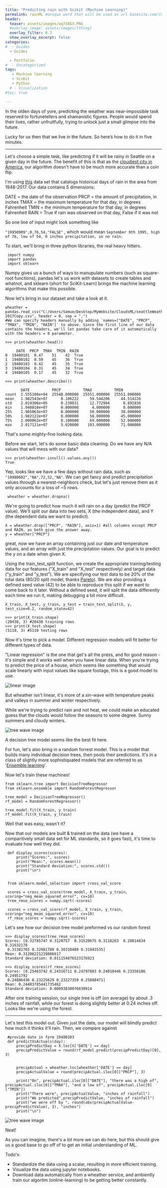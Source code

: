 ```yaml
---
title: "Predicting rain with Scikit (Machine Learning)"
permalink: rainML #unique word that will be used as url basesite.com/[word]
header:
  teaser: assets/images/aq73853.PNG
  #overlay_image: assets/images/[thing]
  overlay_filter: 0.3
  show_overlay_excerpt: false
categories:
#  - Guides
  - Guides

  - Portfolio
#  - Uncategorized
tags:
   - Machine learning
   - SciKit
   - Python
  # - Visualization
#toc: true

---
```


In the olden days of yore, predicting the weather was near-impossible task reserved to fortunetellers and shamanistic figures.
People would spend their lives, rather unfruitfully, trying to unlock just a small glimpse into the future.

Lucky for us then that we live in the future. So here’s how to do it in five minutes.

---

Let's choose a simple task, like predicting if it will be rainy in Seattle on a given day in the future.
The benefit of this is that as the [cloudiest city in America](https://www.currentresults.com/Weather-Extremes/US/cloudiest-cities.php), our algorithm doesn't have to be much more accurate than a coin flip.

I'm using [this](https://www.kaggle.com/rtatman/did-it-rain-in-seattle-19482017) data set that catalogs historical days of rain in the area from 1948-2017.
Our data contains 5 dimensions:

DATE = the date of the observation
PRCP = the amount of precipitation, in inches
TMAX = the maximum temperature for that day, in degrees Fahrenheit
TMIN = the minimum temperature for that day, in degrees Fahrenheit
RAIN = True if rain was observed on that day, False if it was not

So one line of input might look something like

`"19950909",0,76,54,"FALSE"`  ,
which would mean
`September 9th 1995, high of 76, low of 54, 0 inches precipitation, so no rain.`

To start, we'll bring in three python libraries, the real heavy hitters.
```
 import numpy
 import pandas
 import sklearn
 ```
 Numpy gives us a bunch of ways to manupulate numbers (such as square-root functions), pandas let's us work with datasets to create tables and whatnot, and sklearn (short for SciKit-Learn) brings the machine learning algorithms that make this possible.

Now let's bring in our dataset and take a look at it.

```
wheather = pandas.read_csv("C:/Users/Samue/Desktop/MyWebsite/CloudsML/seattleWeather_1948-2017Copy.csv", header = 0, sep = ",")
#We can specify headers manually by adding `names=["DATE", "PRCP", "TMAX", "TMIN", "RAIN"]` to above. Since the first line of our data contains the headers, we'll let pandas take care of it automatically with the headers = 0 parameter.
```

```
>>> print(wheather.head())

     DATE  PRCP  TMAX  TMIN  RAIN
0  19480101  0.47    51    42  True
1  19480102  0.59    45    36  True
2  19480103  0.42    45    35  True
3  19480104  0.31    45    34  True
4  19480105  0.17    45    32  True
```


```
>>> print(wheather.describe())

       DATE          PRCP          TMAX          TMIN
count  2.555100e+04  25548.000000  25551.000000  25551.000000
mean   1.982543e+07      0.106222     59.544206     44.514226
std    2.019306e+05      0.239031     12.772984      8.892836
min    1.948010e+07      0.000000      4.000000      0.000000
25%    1.965063e+07      0.000000     50.000000     38.000000
50%    1.982122e+07      0.000000     58.000000     45.000000
75%    2.000062e+07      0.100000     69.000000     52.000000
max    2.017121e+07      5.020000    103.000000     71.000000
```
That's some mighty-fine looking data.


Before we start, let's do some basic data cleaning.
Do we have any N/A values that will mess with our data?
```
>>> print(wheather.isnull().values.any())
True
```

Yep, looks like we have a few days without rain data, such as `"19980602","NA",72,52,"NA"`.
We can get fancy and predict precipitation values through a nearest-neighbors check, but let's just remove them as it only accounts for a loss of ~5 rows.

```
 wheather = wheather.dropna()
 ```


We're going to predict how much it will rain on a day (predict the PRCP value).
We'll split our data into two sets,  X (the independent data), and Y (the dependent data we want to predict).

```
X = wheather.drop(["PRCP", "RAIN"], axis=1) #all columns except PRCP and RAIN, as both give the answer away.
y = wheather["PRCP"]
```

great, now we have an array containing just our date and temperature values, and an array with just the precipitation values.
Our goal is to predict the y on a date when given X.



 Using the train_test_split function, we create the appropriate training/testing data for our features ("X_train" and "X_test" respectively) and target data ("y_train" and "y_test"). We are specifying our test data to be 20% of the total data (80/20 split model, thanks [Pareto](https://en.wikipedia.org/wiki/Pareto_principle)).
 We are also providing a defined seed value (42) to be able to reproduce this split if we want to come back to it later. Without a defined seed, it will split the data differently each time we run it, making debugging a bit more difficult.

 ```
 X_train, X_test, y_train, y_test = train_test_split(X, y, test_size=0.2, random_state=42)

>>> print(X_train.shape)
(20438, 3) #20438 training rows
>>> print(X_test.shape)
(5110, 3) #5110 testing rows
 ```


Now it's time to pick a model. Different regression models will fit better for different types of data.

"Linear regression" is the one that get's all the press, and for good reason - it's simple and it works well when you have linear data. When you're trying to predict the price of a house, which seems like something that would scale linearly with input values like square footage, this is a good model to use.



![linear image]({{site.url}}{{site.baseurl}}/assets/images/1_iuqVEjdtEMY8oIu3cGwC1g.png)

But wheather isn't linear, it's more of a sin-wave with temperature peaks and valleys in summer and winter respectively.

While we're trying to predict rain and not heat, we could make an educated guess that the clouds would follow the seasons to some degree. Sunny summers and cloudy winters.

![tree wave image]({{site.url}}{{site.baseurl}}/assets/images/7Y2k1.png)

 A decision tree model seems like the best fit here.

 For fun, let's also bring in a random forrest model. This is a model that builds many individual decision trees, then pools their predictions. It's in a class of slightly more sophistiquated models that are referred to as '[Ensemble learning](https://en.wikipedia.org/wiki/Ensemble_learning)'.

 Now let's train these machines!

 ```
 from sklearn.tree import DecisionTreeRegressor
 from sklearn.ensemble import RandomForestRegressor

 tree_model = DecisionTreeRegressor()
 rf_model = RandomForestRegressor()

 tree_model.fit(X_train, y_train)
 rf_model.fit(X_train, y_train)
 ```
Well that was easy, wasn't it?

Now that our models are built & trained on the data (we have a comparitively small data set for ML standards, so it goes fast), it's time to evaluate how well they did.


```
 def display_scores(scores):
     print("Scores:", scores)
     print("Mean:", scores.mean())
     print("Standard deviation:", scores.std())
     print("\n")


 from sklearn.model_selection import cross_val_score

 scores = cross_val_score(tree_model, X_train, y_train, scoring="neg_mean_squared_error", cv=10)
 tree_rmse_scores = numpy.sqrt(-scores)

 scores = cross_val_score(rf_model, X_train, y_train, scoring="neg_mean_squared_error", cv=10)
 rf_rmse_scores = numpy.sqrt(-scores)

```

Let's see how our decision tree model preformed vs our random forest


```
>>> display_scores(tree_rmse_scores)
Scores: [0.32785747 0.3120757  0.31520675 0.3118263  0.28814834 0.31632178
 0.31382765 0.32981789 0.30310489 0.31043535]
Mean: 0.31286221219866617
Standard deviation: 0.011154876523176923

>>> display_scores(rf_rmse_scores)
Scores: [0.25463742 0.24316711 0.24797083 0.24010446 0.23350186 0.24951792
 0.24806436 0.23225629 0.23227359 0.25888471]
Mean: 0.24403785441735462
Standard deviation: 0.00893830076030914
```

After one training session, our single tree is off (on average) by about .3 inches of rainfall, while our forest is doing slightly better at 0.24 inches off.
Looks like we're using the forest.

---
Let's test this model out.
Given just the date, our model will blindly predict how much it thinks it'll rain. Then, we compare against

```
 #provide date in form 19480103
 def predictVsActuals(day):
     precipPredictDay = X.loc[X['DATE'] == day]
     precipPredictValue = round(rf_model.predict(precipPredictDay)[0], 3)


     precipActual = wheather.loc[wheather['DATE'] == day]
     precipActualValue = round(precipActual.iloc[0]["PRCP"], 3)

     print("On", precipActual.iloc[0]["DATE"], "there was a high of", precipActual.iloc[0]["TMAX"], "and a low of", precipActual.iloc[0]["TMIN"])
     print("There were", precipActualValue, "inches of rainfall")
     print("We predicted",precipPredictValue, "inches of rainfall")
     print("we were off by ", round(abs(precipActualValue-precipPredictValue), 3), "inches")
     print("\n")
 ```

 ![tree wave image]({{site.url}}{{site.baseurl}}/assets/images/aq73853.png)

Neat!



As you can imagine, there's a *lot* more we can do here, but this should give us a good base to go off of to get an initial understanding of ML.

Todo's:
- Standardize the data using a scalar, resulting in more efficient training.
- Visualize the data using jupyter notebooks.
- Download data automatically from a wheather service, and ambiently train our algoritm (online-learning) to be getting better constantly.

